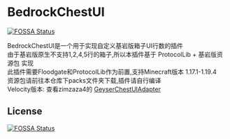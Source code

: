 # BedrockChestUI
[![FOSSA Status](https://app.fossa.com/api/projects/git%2Bgithub.com%2FRenYuan-MC%2FBedrockChestUI.svg?type=shield)](https://app.fossa.com/projects/git%2Bgithub.com%2FRenYuan-MC%2FBedrockChestUI?ref=badge_shield)

BedrockChestUI是一个用于实现自定义基岩版箱子UI行数的插件  
由于基岩版原生不支持1,2,4,5行的箱子,所以本插件基于 ProtocolLib + 基岩版资源包 实现  
此插件需要Floodgate和ProtocolLib作为前置,支持Minecraft版本 1.17.1-1.19.4  
资源包请前往本仓库下packs文件夹下载,插件请自行编译  
Velocity版本: 查看zimzaza4的 [GeyserChestUIAdapter](https://github.com/SMGoro-Project/GeyserChestUIAdapter)


## License
[![FOSSA Status](https://app.fossa.com/api/projects/git%2Bgithub.com%2FRenYuan-MC%2FBedrockChestUI.svg?type=large)](https://app.fossa.com/projects/git%2Bgithub.com%2FRenYuan-MC%2FBedrockChestUI?ref=badge_large)